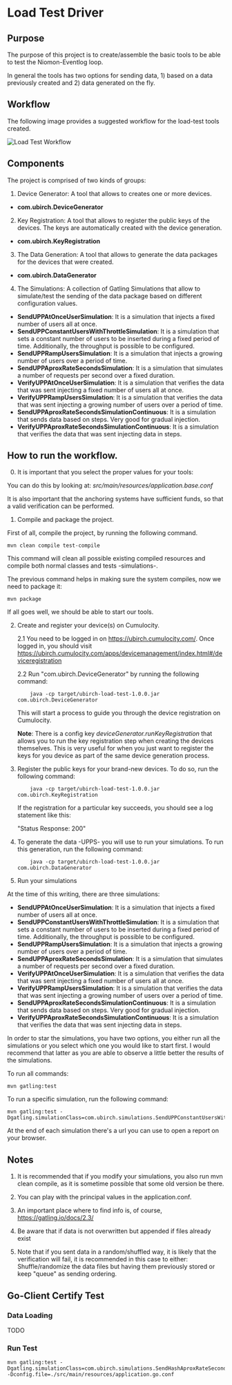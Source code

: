 # Load Test Driver

## Purpose

The purpose of this project is to create/assemble the basic tools to be able to test the Niomon-Eventlog loop.

In general the tools has two options for sending data, 1) based on a data previously created and 2) data generated on the fly.

## Workflow

The following image provides a suggested workflow for the load-test tools created.

![Load Test Workflow](https://raw.githubusercontent.com/ubirch/load-tests-sim/master/images/load-tests-wf.png "Load Test Workflow") 

## Components

The project is comprised of two kinds of groups:

1. Device Generator: A tool that allows to creates one or more devices. 

* **com.ubirch.DeviceGenerator**
    
2. Key Registration: A tool that allows to register the public keys of the devices. The keys are automatically created with the device generation. 

* **com.ubirch.KeyRegistration**

3. The Data Generation: A tool that allows to generate the data packages for the devices that were created.
    
* **com.ubirch.DataGenerator** 

4. The Simulations: A collection of Gatling Simulations that allow to simulate/test the sending of the data package based on different configuration values.

* **SendUPPAtOnceUserSimulation**: It is a simulation that injects a fixed number of users all at once. 
* **SendUPPConstantUsersWithThrottleSimulation**: It is a simulation that sets a constant number of users to be inserted during a fixed period of time.
Additionally, the throughput is possible to be configured. 
* **SendUPPRampUsersSimulation**: It is a simulation that injects a growing number of users over a period of time.
* **SendUPPAproxRateSecondsSimulation**: It is a simulation that simulates a number of requests per second over a fixed duration.
* **VerifyUPPAtOnceUserSimulation**: It is a simulation that verifies the data that was sent injecting a fixed number of users all at once.  
* **VerifyUPPRampUsersSimulation**: It is a simulation that verifies the data that was sent injecting a growing number of users over a period of time.
* **SendUPPAproxRateSecondsSimulationContinuous**: It is a simulation that sends data based on steps. Very good for gradual injection.
* **VerifyUPPAproxRateSecondsSimulationContinuous**: It is a simulation that verifies the data that was sent injecting data in steps.


## How to run the workflow.

0. It is important that you select the proper values for your tools:

You can do this by looking at: *src/main/resources/application.base.conf*

It is also important that the anchoring systems have sufficient funds, so that a valid verification can be performed. 

1. Compile and package the project.

First of all, compile the project, by running the following command.

```shell
mvn clean compile test-compile
```

This command will clean all possible existing compiled  resources and compile both normal classes and tests -simulations-.

The previous command helps in making sure the system compiles, now we need to package it:

```shell
mvn package
```

If all goes well, we should be able to start our tools.

2. Create and register your device(s) on Cumulocity.

    2.1 You need to be logged in on <https://ubirch.cumulocity.com/>. Once logged in, you should visit 
     <https://ubirch.cumulocity.com/apps/devicemanagement/index.html#/deviceregistration>
     
    2.2 Run "com.ubirch.DeviceGenerator" by running the following command:
    
    ```shell
        java -cp target/ubirch-load-test-1.0.0.jar com.ubirch.DeviceGenerator 
    ```
    
    This will start a process to guide you through the device registration on Cumulocity.
    
    **Note**: There is a config key *deviceGenerator.runKeyRegistration* that allows you to run the key registration step when creating the devices themselves.
    This is very useful for when you just want to register the keys for you device as part of the same device generation process.
    
3. Register the public keys for your brand-new devices. To do so, run the following command:

    ```shell
        java -cp target/ubirch-load-test-1.0.0.jar com.ubirch.KeyRegistration 
    ```
    
    If the registration for a particular key succeeds, you should see a log statement like this:
    
    "Status Response: 200"

3. To generate the data -UPPS- you will use to run your simulations. To run this generation, run the following command:

    ```shell
        java -cp target/ubirch-load-test-1.0.0.jar com.ubirch.DataGenerator 
    ```

4. Run your simulations 

At the time of this writing, there are three simulations:

* **SendUPPAtOnceUserSimulation**: It is a simulation that injects a fixed number of users all at once. 
* **SendUPPConstantUsersWithThrottleSimulation**: It is a simulation that sets a constant number of users to be inserted during a fixed period of time.
Additionally, the throughput is possible to be configured. 
* **SendUPPRampUsersSimulation**: It is a simulation that injects a growing number of users over a period of time.
* **SendUPPAproxRateSecondsSimulation**: It is a simulation that simulates a number of requests per second over a fixed duration.
* **VerifyUPPAtOnceUserSimulation**: It is a simulation that verifies the data that was sent injecting a fixed number of users all at once.  
* **VerifyUPPRampUsersSimulation**: It is a simulation that verifies the data that was sent injecting a growing number of users over a period of time.
* **SendUPPAproxRateSecondsSimulationContinuous**: It is a simulation that sends data based on steps. Very good for gradual injection.
* **VerifyUPPAproxRateSecondsSimulationContinuous**: It is a simulation that verifies the data that was sent injecting data in steps.

In order to star the simulations, you have two options, you either run all the simulations or you select which one you would like to start first.
I would recommend that latter as you are able to observe a little better the results of the simulations.

To run all commands:

```shell
mvn gatling:test
```

To run a specific simulation, run the following command:

```shell
mvn gatling:test -Dgatling.simulationClass=com.ubirch.simulations.SendUPPConstantUsersWithThrottleSimulation
```

At the end of each simulation there's a url you can use to open a report on your browser.

## Notes

1. It is recommended that if you modify your simulations, you also run mvn clean compile, as it is sometime possible that 
some old version be there. 

2. You can play with the principal values in the application.conf.

3. An important place where to find info is, of course, <https://gatling.io/docs/2.3/>

4. Be aware that if data is not overwritten but appended if files already exist

5. Note that if you sent data in a random/shuffled way, it is likely that the verification will fail, it is recommended in this case to either: 
Shuffle/randomize the data files but having them previously stored or keep "queue" as sending ordering.
   
## Go-Client Certify Test

### Data Loading

TODO

### Run Test

```shell
mvn gatling:test -Dgatling.simulationClass=com.ubirch.simulations.SendHashAproxRateSecondsSimulationContinuous  -Dconfig.file=./src/main/resources/application.go.conf
```
